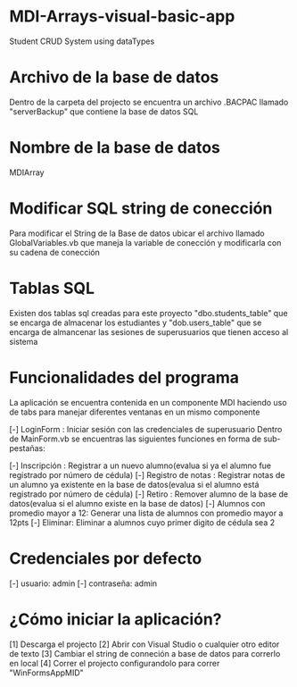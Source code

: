 # MDI-Arrays-visual-basic-app
Student CRUD System using dataTypes

# Archivo de la base de datos
Dentro de la carpeta del projecto se encuentra un archivo .BACPAC llamado "serverBackup" que contiene la base de datos SQL

# Nombre de la base de datos
MDIArray

# Modificar SQL string de conección
Para modificar el String de la Base de datos ubicar el archivo llamado GlobalVariables.vb que maneja la variable de conección y modificarla con su cadena de conección

# Tablas SQL
Existen dos tablas sql creadas para este proyecto "dbo.students_table" que se encarga de almacenar los estudiantes y "dob.users_table" que se encarga de almancenar las sesiones de superusuarios que tienen acceso al sistema

# Funcionalidades del programa
La aplicación se encuentra contenida en un componente MDI haciendo uso de tabs para manejar diferentes ventanas en un mismo componente

[-] LoginForm : Iniciar sesión con las credenciales de superusuario
Dentro de MainForm.vb se encuentras las siguientes funciones en forma de sub-pestañas:

[-] Inscripción : Registrar a un nuevo alumno(evalua si ya el alumno fue registrado por número de cédula)
[-] Registro de notas : Registrar notas de un alumno ya existente en la base de datos(evalua si el alumno está registrado por número de cédula)
[-] Retiro : Remover alumno de la base de datos(evalua si el alumno existe en la base de datos)
[-] Alumnos con promedio mayor a 12: Generar una lista de alumnos con promedio mayor a 12pts
[-] Eliminar: Eliminar a alumnos cuyo primer digito de cédula sea 2

# Credenciales por defecto
[-] usuario: admin
[-] contraseña: admin

# ¿Cómo iniciar la aplicación?
[1] Descarga el projecto
[2] Abrir con Visual Studio o cualquier otro editor de texto
[3] Cambiar el string de conneción a base de datos para correrlo en local
[4] Correr el projecto configurandolo para correr "WinFormsAppMID"
